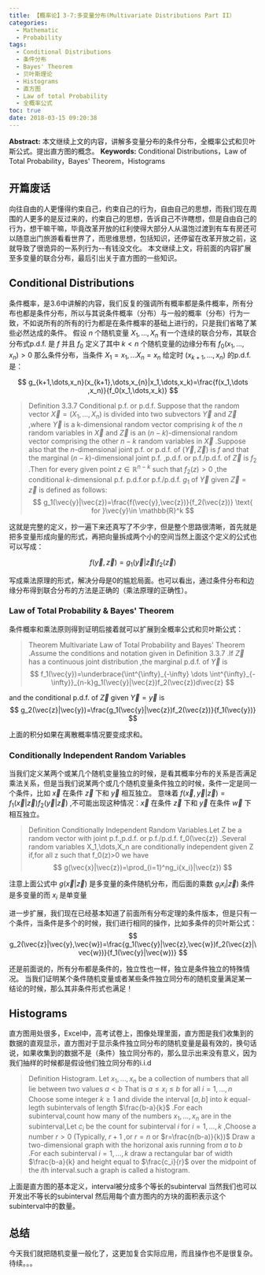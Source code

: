 ```yaml
---
title: 【概率论】3-7:多变量分布(Multivariate Distributions Part II）
categories:
  - Mathematic
  - Probability
tags:
  - Conditional Distributions
  - 条件分布
  - Bayes' Theorem
  - 贝叶斯理论
  - Histograms
  - 直方图
  - Law of total Probability
  - 全概率公式
toc: true
date: 2018-03-15 09:20:38
---
```


**Abstract:** 本文继续上文的内容，讲解多变量分布的条件分布，全概率公式和贝叶斯公式。提出直方图的概念。
**Keywords:** Conditional Distributions，Law of Total Probability，Bayes' Theorem，Histograms

<!--more-->
## 开篇废话
向往自由的人更懂得约束自己，约束自己的行为，自由自己的思想，而我们现在周围的人更多的是反过来的，约束自己的思想，告诉自己不许瞎想，但是自由自己的行为，想干嘛干嘛，毕竟改革开放的红利使得大部分人从温饱过渡到有车有房还可以随意出门旅游看看世界了，而思维思想，包括知识，还停留在改革开放之前，这就导致了很诡异的一系列行为--有钱没文化。
本文继续上文，将前面的内容扩展至多变量的联合分布，最后引出关于直方图的一些知识。
## Conditional Distributions
条件概率，是3.6中讲解的内容，我们反复的强调所有概率都是条件概率，所有分布也都是条件分布，所以与其说条件概率（分布）与一般的概率（分布）行为一致，不如说所有的所有的行为都是在条件概率的基础上进行的，只是我们省略了某些必然达成的条件。
假设 $n$ 个随机变量 $X_1,\dots,X_n$ 有一个连续的联合分布，其联合分布式p.d.f. 是  $f$ 并且 $f_0$  定义了其中 $k < n$ 个随机变量的边缘分布有 $f_0(x_1,\dots,x_n) > 0$ 那么条件分布，当条件 $X_1=x_1,\dots X_n=x_n$ 给定时 $(x_{k+1},\dots,x_n)$ 的p.d.f.是：

$$
g_{k+1,\dots,x_n}(x_{k+1},\dots,x_{n}|x_1,\dots,x_k)=\frac{f(x_1,\dots ,x_n)}{f_0(x_1,\dots,x_k)}
$$

>Definition 3.3.7 Conditional p.f. or p.d.f. Suppose that the random vector $\vec{X}=(X_1,\dots,X_n)$ is divided into two subvectors $\vec{Y}$ and $\vec{Z}$ ,where $\vec{Y}$ is a k-dimensional random vector comprising $k$ of the $n$ random variables in $\vec{X}$ and $\vec{Z}$ is an $(n-k)$-dimensional random vector comprising the other $n-k$ random variables in $\vec{X}$ .Suppose also that the $n$-dimensional joint p.f. or p.d.f. of $(\vec{Y},\vec{Z})$ is $f$ and that the marginal $(n-k)$-dimensional joint p.f. ,p.d.f. or p.f./p.d.f. of $\vec{Z}$ is $f_2$ .Then for every given point $z\in\mathbb{R}^{n-k}$ such that $f_2(z)>0$  ,the conditional $k$-dimensional p.f. p.d.f.or p.f./p.d.f. $g_1$ of $\vec{Y}$ given $\vec{Z}=\vec{z}$ is defined as follows:
$$
g_1(\vec{y}|\vec{z})=\frac{f(\vec{y},\vec{z})}{f_2(\vec{z})} \text{ for }\vec{y}\in \mathbb{R}^k
$$

这就是完整的定义，抄一遍下来还真写了不少字，但是整个思路很清晰，首先就是把多变量形成向量的形式，再把向量拆成两个小的空间当然上面这个定义的公式也可以写成：

$$
f(\vec{y},\vec{z})=g_1(\vec{y}|\vec{z}) f_2(\vec{z})
$$

写成乘法原理的形式，解决分母是0的尴尬局面。也可以看出，通过条件分布和边缘分布得到联合分布的方法是正确的（乘法原理的正确性）。
### Law of Total Probability & Bayes' Theorem
条件概率和乘法原则得到证明后接着就可以扩展到全概率公式和贝叶斯公式：

>Theorem  Multivariate Law of Total Probability and Bayes' Theorem .Assume the conditions and notation given in Definition 3.3.7 .If $\vec{Z}$ has a continuous joint distribution ,the marginal p.d.f. of $\vec{Y}$ is
$$
f_1(\vec{y})=\underbrace{\int^{\infty}_{-\infty} \dots \int^{\infty}_{-\infty}}_{n-k}g_1(\vec{y}|\vec{z})f_2(\vec{z})d\vec{z}
$$

and the conditional p.d.f. of $\vec{Z}$ given $\vec{Y}=\vec{y}$ is
$$
g_2(\vec{z}|\vec{y})=\frac{g_1(\vec{y}|\vec{z})f_2(\vec{z})}{f_1(\vec{y})}
$$

上面的积分如果在离散概率情况要变成求和。
### Conditionally Independent Random Variables
当我们定义某两个或某几个随机变量独立的时候，是看其概率分布的关系是否满足乘法关系，但是当我们说某两个或几个随机变量条件独立的时候，条件一定是同一个条件，比如 $\vec{x}$ 在条件 $\vec{z}$ 下和 $\vec{y}$ 相互独立。 意味着 $f(\vec{x},\vec{y}|\vec{z})=f_1(\vec{x}|\vec{z})f_2(\vec{y}|\vec{z})$ ,不可能出现这种情况：$\vec{x}$ 在条件 $\vec{z}$ 下和 $\vec{y}$ 在条件 $\vec{w}$ 下相互独立。

>Definition Conditionally Independent Random Variables.Let Z be a random vector with joint p.f.,p.d.f. or p.f./p.d.f. f_0(\vec{z}) .Several random variables X_1,\dots,X_n are conditionally independent given Z if,for all z such that f_0(z)>0 we have
$$
g(\vec{x}|\vec{z})=\prod_{i=1}^ng_i{x_i}|\vec{z})
$$

注意上面公式中 $g(\vec{x}|\vec{z})$ 是多变量的条件随机分布，而后面的乘数 $g_i{x_i}|\vec{z})$ 条件是多变量的而 $x_i$ 是单变量

进一步扩展，我们现在已经基本知道了前面所有分布定理的条件版本，但是只有一个条件，当条件是多个的时候，我们进行相同的操作，比如多条件的贝叶斯公式：
$$
g_2(\vec{z}|\vec{y},\vec{w})=\frac{g_1(\vec{y}|\vec{z},\vec{w})f_2(\vec{z}|\vec{w})}{f_1(\vec{y}|\vec{w})}
$$

还是前面说的，所有分布都是条件的，独立性也一样，独立是条件独立的特殊情况。
当我们证明某个条件随机变量或者某些条件独立同分布的随机变量满足某一结论的时候，那么其非条件形式也满足！

## Histograms

直方图用处很多，Excel中，高考试卷上，图像处理里面，直方图是我们收集到的数据的直观显示，直方图对于显示条件独立同分布的随机变量是最有效的，换句话说，如果收集到的数据不是（条件）独立同分布的，那么显示出来没有意义，因为我们抽样的时候都是假设他们独立同分布的i.i.d

>Definition Histogram. Let $x_1,\dots,x_n$ be a collection of numbers that all lie between two values  $a < b$  That is  $a\leq x_i \leq b$ for all $i=1,\dots,n$ Choose some integer $k\geq 1$ and divide the interval $[a,b]$ into $k$ equal-legth subintervals of length $\frac{b-a}{k}$ .For each subinterval,count how many of the numbers $x_1,\dots,x_n$ are in the subinterval,Let $c_i$ be the count for subinterval $i$ for $i=1,\dots,k$ ,Choose a number $r>0$ (Typically, $r+1$ ,or $r=n$ or $r=\frac{n(b-a)}{k})$ Draw a two-dimensional graph with the horizonal axis running from $a$ to $b$ .For each subinterval $i=1,\dots,k$ draw a rectangular bar of width $\frac{b-a}{k} and height equal to $\frac{c_i}{r}$ over the midpoint of the $i$th interval.such a graph is called a histogram.

上面是直方图的基本定义，interval被分成多个等长的subinterval 当然我们也可以开发出不等长的subinterval 然后用每个直方图内的方块的面积表示这个subinterval中的数量。
## 总结
今天我们就把随机变量一般化了，这更加复合实际应用，而且操作也不是很复杂。
待续。。。
